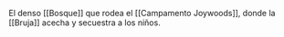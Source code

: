 El denso [[Bosque]] que rodea el [[Campamento Joywoods]], donde la [[Bruja]] acecha y secuestra a los niños.